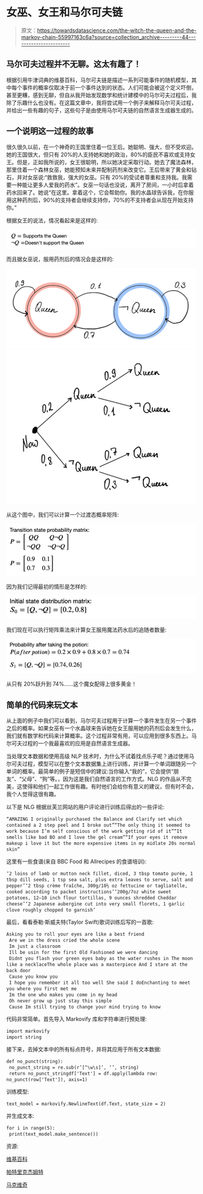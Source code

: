 # 女巫、女王和马尔可夫链

> 原文：<https://towardsdatascience.com/the-witch-the-queen-and-the-markov-chain-55997163c6a?source=collection_archive---------44----------------------->

## 马尔可夫过程并不无聊。这太有趣了！

根据引用牛津词典的维基百科，马尔可夫链是描述一系列可能事件的随机模型，其中每个事件的概率仅取决于前一个事件达到的状态。人们可能会被这个定义吓倒，甚至更糟，感到无聊，但自从我开始发现数学和统计建模中的马尔可夫过程后，我除了乐趣什么也没有。在这篇文章中，我将尝试用一个例子来解释马尔可夫过程，并给出一些有趣的句子，这些句子是由使用马尔可夫链的自然语言生成器生成的。

## 一个说明这一过程的故事

很久很久以前，在一个神奇的王国里住着一位王后。她聪明、强大，但不受欢迎。她的王国很大，但只有 20%的人支持她和她的政治，80%的臣民不喜欢或支持女王。但是，正如我所说的，女王很聪明，所以她决定采取行动。她去了魔法森林，那里住着一个森林女巫，她能预知未来并配制药剂来改变它。王后带来了黄金和钻石，并对女巫说:“救救我，强大的女巫。只有 20%的受试者尊重和支持我。我需要一种能让更多人爱我的药水”。女巫一句话也没说，离开了房间，一小时后拿着药水回来了。她说“在这里。拿着这个，它会帮助你。我的水晶球告诉我，在你服用这种药剂后，90%的支持者会继续支持你，70%的不支持者会从现在开始支持你。”

根据女王的说法，情况看起来是这样的:

![](img/4aa2793439cf06b092c4d98c95939d4c.png)

而且据女巫说，服用药剂后的情况会是这样的:

![](img/5ed0d3ea7fa9ba0a0572a84851288e0e.png)![](img/d4b119549a898891cc9b1c45557d92a0.png)

从这个图中，我们可以计算一个过渡态概率矩阵:

![](img/c8b9b5fd1e9ff9038d9edc7e87964b23.png)

因为我们记得最初的情形是怎样的:

![](img/d67758b29c93040624fa60e5471fea1d.png)

我们现在可以执行矩阵乘法来计算女王服用魔法药水后的追随者数量:

![](img/d27a1a51b7d166b03a3dd80006422cfa.png)

从只有 20%跃升到 74%……这个魔女配得上很多黄金！

## 简单的代码来玩文本

从上面的例子中我们可以看到，马尔可夫过程用于计算一个事件发生在另一个事件之后的概率。如果女巫有一个水晶球来告诉她在女王服用她的药剂后会发生什么，我们就有数学和代码来计算概率。这个过程非常有用，可以应用到很多东西上。马尔可夫过程的一个我最喜欢的应用是自然语言生成器。

当处理文本数据和使用高级 NLP 技术时，为什么不试着找点乐子呢？通过使用马尔可夫过程，模型可以在整个文本数据集上进行训练，并计算一个单词跟随另一个单词的概率。最简单的例子是短信中的建议:当你输入“我的”，它会提供“朋友”、“父母”、“狗”等。，因为这是我们自然语言的工作方式。NLG 的作品从不完美，这使得和他们一起工作很有趣。有时他们会给你有意义的建议，但有时不会，我个人觉得这很有趣。

以下是 NLG 根据丝芙兰网站的用户评论进行训练后得出的一些评论:

```
“AMAZING I originally purchased the Balance and Clarify set which contained a 2 step peel and I broke out”“The only thing it seemed to work because I’m self conscious of the work getting rid of it”“It smells like bad BO and I love the gel cream”“If your eyes it remove makeup i love it but the more expensive items in my midlate 20s normal skin”
```

这里有一些食谱(来自 BBC Food 和 Allrecipes 的食谱培训):

```
‘2 loins of lamb or mutton neck fillet, diced, 3 tbsp tomato purée, 1 tbsp dill seeds, 1 tsp sea salt, plus extra leaves to serve, salt and pepper’‘2 tbsp crème fraîche, 300g/10½ oz fettucine or tagliatelle, cooked according to packet instructions’‘200g/7oz white sweet potatoes, 12–10 inch flour tortillas, 9 ounces shredded Cheddar cheese’‘2 Japanese aubergine cut into very small florets, 1 garlic clove roughly chopped to garnish’
```

最后，看看泰勒·斯威夫特(Taylor Swift)歌词训练后写的一首歌:

```
Asking you to roll your eyes are like a best friend
 Are we in the dress cried the whole scene
 Im just a classroom
 Ill be usin for the first Old Fashioned we were dancing
 Didnt you flash your green eyes baby as the water rushes in The moon like a necklaceThe whole place was a masterpiece And I stare at the back door
 Cause you know you
 I hope you remember it all too well She said I doEnchanting to meet you where you first met me
 Im the one who makes you come in my head
 Oh never grow up just stay this simple
 Cause Im still trying to change your mind trying to know
```

代码非常简单。首先导入 Markovify 库和字符串进行预处理:

```
import markovify
import string
```

接下来，去掉文本中的所有标点符号，并将其应用于所有文本数据:

```
def no_punct(string):
 no_punct_string = re.sub(r’[^\w\s]’, ‘’, string)
 return no_punct_stringdf['Text'] = df.apply(lambda row: no_punct(row['Text']), axis=1)
```

训练模型:

```
text_model = markovify.NewlineText(df.Text, state_size = 2)
```

并生成文本:

```
for i in range(5):
 print(text_model.make_sentence())
```

资源:

[维基百科](https://en.wikipedia.org/wiki/Markov_chain)

[帕特里克杰姆特](https://www.youtube.com/watch?v=uvYTGEZQTEs)

[马克维奇](https://github.com/jsvine/markovify)